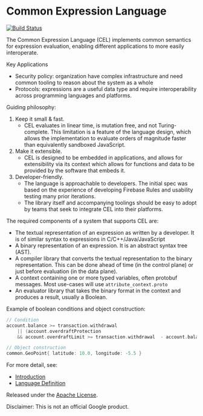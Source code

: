 # Common Expression Language

[![Build Status](https://travis-ci.org/google/cel-spec.svg?branch=master)](https://travis-ci.org/google/cel-spec)

The Common Expression Language (CEL) implements common semantics for expression
evaluation, enabling different applications to more easily interoperate.

Key Applications

*   Security policy: organization have complex infrastructure and need common
    tooling to reason about the system as a whole
*   Protocols: expressions are a useful data type and require interoperability
    across programming languages and platforms.


Guiding philosophy:

1.  Keep it small & fast.
    *   CEL evaluates in linear time, is mutation free, and not Turing-complete.
        This limitation is a feature of the language design, which allows the
        implementation to evaluate orders of magnitude faster than equivalently
        sandboxed JavaScript.
2.  Make it extensible.
    *   CEL is designed to be embedded in applications, and allows for
        extensibility via its context which allows for functions and data to be
        provided by the software that embeds it.
3.  Developer-friendly.
    *   The language is approachable to developers. The initial spec was based
        on the experience of developing Firebase Rules and usability testing
        many prior iterations.
    *   The library itself and accompanying toolings should be easy to adopt by
        teams that seek to integrate CEL into their platforms.

The required components of a system that supports CEL are:

*   The textual representation of an expression as written by a developer. It is
    of similar syntax to expressions in C/C++/Java/JavaScript
*   A binary representation of an expression. It is an abstract syntax tree
    (AST).
*   A compiler library that converts the textual representation to the binary
    representation. This can be done ahead of time (in the control plane) or
    just before evaluation (in the data plane).
*   A context containing one or more typed variables, often protobuf messages.
    Most use-cases will use `attribute_context.proto`
*   An evaluator library that takes the binary format in the context and
    produces a result, usually a Boolean.

Example of boolean conditions and object construction:

``` c
// Condition
account.balance >= transaction.withdrawal
    || (account.overdraftProtection
    && account.overdraftLimit >= transaction.withdrawal  - account.balance)

// Object construction
common.GeoPoint{ latitude: 10.0, longitude: -5.5 }
```

For more detail, see:

*   [Introduction](doc/intro.md)
*   [Language Definition](doc/langdef.md)

Released under the [Apache License](LICENSE).

Disclaimer: This is not an official Google product.
